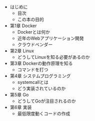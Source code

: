 - はじめに
  - 目次
  - この本の目的
- 第1章 Docker
  - Dockerとは何か
  - 近年のWebアプリケーション開発
  - クラウドベンダー
- 第2章 Linux
  - どうしてLinuxを知る必要があるのか
- 第3章 Dockerの動作原理を知る
  - コマンドを打つ
- 第4章 システムプログラミング
  - systemcallとは
  - どう実装されているのか
- 第5章 Go
  - どうしてGoが注目されるのか
- 第6章 実装
  - 最低限度動くコードの作成
